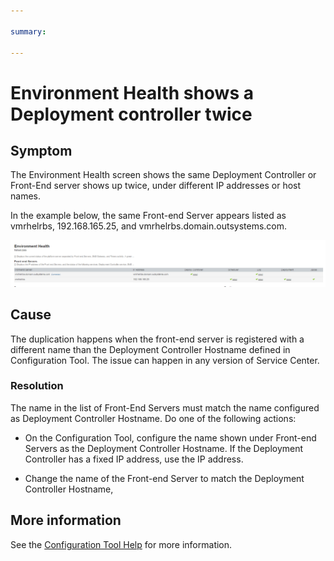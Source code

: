 ```yaml
---

summary: 

---
```


# Environment Health shows a Deployment controller twice

## Symptom

The Environment Health screen shows the same Deployment Controller or Front-End server shows up twice, under different IP addresses or host names.

In the example below, the same Front-end Server appears listed as vmrhelrbs, 192.168.165.25, and vmrhelrbs.domain.outsystems.com.

![](images/env-deploy-controller-twice_0.png)

## Cause

The duplication happens when the front-end server is registered with a different name than the Deployment Controller Hostname defined in Configuration Tool. The issue can happen in any version of Service Center.

### Resolution

The name in the list of Front-End Servers must match the name configured as Deployment Controller Hostname. Do one of the following actions:

* On the Configuration Tool, configure the name shown under Front-end Servers as the Deployment Controller Hostname. If the Deployment Controller has a fixed IP address, use the IP address.

* Change the name of the Front-end Server to match the Deployment Controller Hostname,

## More information

See the [Configuration Tool Help](http://www.outsystems.com/help/ConfigurationTool/9.0/) for more information.

